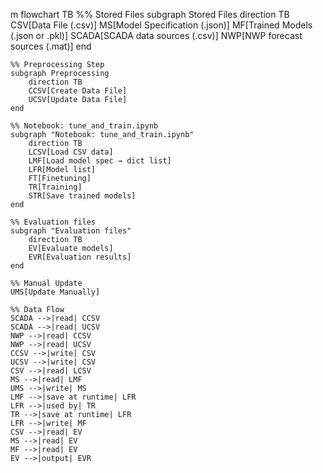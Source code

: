 m
flowchart TB
    %% Stored Files
    subgraph Stored Files
        direction TB
        CSV[Data File (.csv)]
        MS[Model Specification (.json)]
        MF[Trained Models (.json or .pkl)]
        SCADA[SCADA data sources (.csv)]
        NWP[NWP forecast sources (.mat)]
    end

    %% Preprocessing Step
    subgraph Preprocessing
        direction TB
        CCSV[Create Data File]
        UCSV[Update Data File]
    end

    %% Notebook: tune_and_train.ipynb
    subgraph "Notebook: tune_and_train.ipynb"
        direction TB
        LCSV[Load CSV data]
        LMF[Load model spec → dict list]
        LFR[Model list]
        FT[Finetuning]
        TR[Training]
        STR[Save trained models]
    end

    %% Evaluation files
    subgraph "Evaluation files"
        direction TB
        EV[Evaluate models]
        EVR[Evaluation results]
    end

    %% Manual Update
    UMS[Update Manually]

    %% Data Flow
    SCADA -->|read| CCSV
    SCADA -->|read| UCSV
    NWP -->|read| CCSV
    NWP -->|read| UCSV
    CCSV -->|write| CSV
    UCSV -->|write| CSV
    CSV -->|read| LCSV
    MS -->|read| LMF
    UMS -->|write| MS
    LMF -->|save at runtime| LFR
    LFR -->|used by| TR
    TR -->|save at runtime| LFR
    LFR -->|write| MF
    CSV -->|read| EV
    MS -->|read| EV
    MF -->|read| EV
    EV -->|output| EVR
